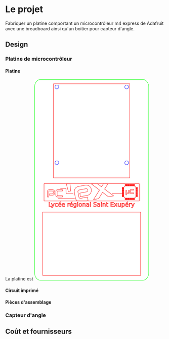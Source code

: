 # Le projet
Fabriquer un platine comportant un microcontrôleur m4 express de Adafruit
avec une breadboard ainsi qu'un boitier pour capteur d'angle.

## Design
### Platine de microcontrôleur
#### Platine
La platine est 
![plan de la platine](https://github.com/olivier-boesch/CircuitPython-au-lycee/raw/master/Mat%C3%A9riel/Platine%20d'exp%C3%A9rimentation/plaque_exp%C3%A9rimentation_pc.png "Plan platine")

#### Circuit imprimé

#### Pièces d'assemblage

### Capteur d'angle


## Coût et fournisseurs
